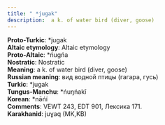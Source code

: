 ```yaml
---
title: " *jugak"
description:  a k. of water bird (diver, goose)
---
```


<strong>Proto-Turkic</strong>:  *jugak<br>
<strong>Altaic etymology</strong>:  Altaic etymology<br>
<strong> Proto-Altaic</strong>:  *ńugńa<br>
<strong>Nostratic</strong>:  Nostratic<br>
<strong>Meaning</strong>:  a k. of water bird (diver, goose)<br>
<strong>Russian meaning</strong>:  вид водной птицы (гагара, гусь)<br>
<strong>Turkic</strong>:  *jugak<br>
<strong>Tungus-Manchu</strong>:  *ńuŋńakī<br>
<strong>Korean</strong>:  *nǝ̄ńí<br>
<strong>Comments</strong>:  VEWT 243, EDT 901, Лексика 171.<br>
<strong>Karakhanid</strong>:  juɣaq (MK,KB)<br>


